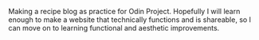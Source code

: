 Making a recipe blog as practice for Odin Project. Hopefully I will learn enough to make a website that technically functions and is shareable, so I can move on to learning functional and aesthetic improvements.